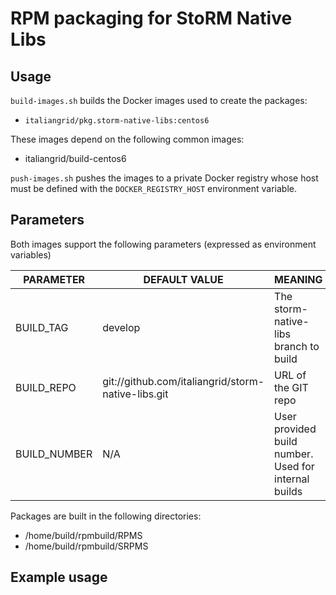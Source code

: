# RPM packaging for  StoRM Native Libs

## Usage

`build-images.sh` builds the Docker images used to create the packages:


- `italiangrid/pkg.storm-native-libs:centos6`

These images depend on the following common images:

- italiangrid/build-centos6

`push-images.sh` pushes the images to a private Docker registry whose host
must be defined with the `DOCKER_REGISTRY_HOST` environment variable.

## Parameters

Both images support the following parameters (expressed as environment variables)

| **PARAMETER**   | **DEFAULT VALUE**                                    | **MEANING**                                            |
| --------------- | ---------------------------------------------------- | ------------------------------------------------------ |
| BUILD_TAG       | develop                                              | The storm-native-libs branch to build                       |
| BUILD_REPO      | git://github.com/italiangrid/storm-native-libs.git        | URL of the GIT  repo                                   |
| BUILD_NUMBER    | N/A                                                  | User provided build number. Used for internal builds   |

Packages are built in the following directories: 
- /home/build/rpmbuild/RPMS
- /home/build/rpmbuild/SRPMS

## Example usage

```
